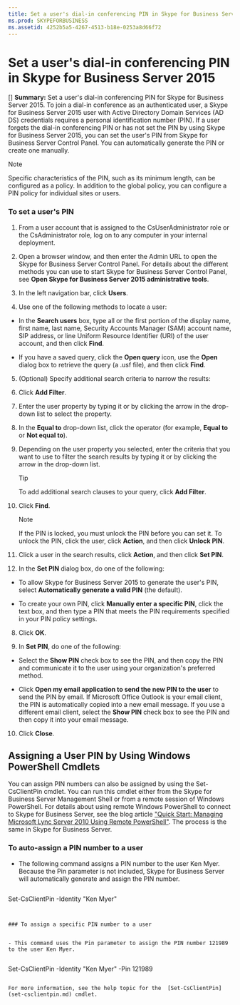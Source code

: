 ```yaml
---
title: Set a user's dial-in conferencing PIN in Skype for Business Server 2015
ms.prod: SKYPEFORBUSINESS
ms.assetid: 4252b5a5-4267-4513-b18e-0253a8d66f72
---
```



# Set a user's dial-in conferencing PIN in Skype for Business Server 2015
[] **Summary:** Set a user's dial-in conferencing PIN for Skype for Business Server 2015.
To join a dial-in conference as an authenticated user, a Skype for Business Server 2015 user with Active Directory Domain Services (AD DS) credentials requires a personal identification number (PIN). If a user forgets the dial-in conferencing PIN or has not set the PIN by using Skype for Business Server 2015, you can set the user's PIN from Skype for Business Server Control Panel. You can automatically generate the PIN or create one manually.
  
    
    


> [!NOTE]
> Specific characteristics of the PIN, such as its minimum length, can be configured as a policy. In addition to the global policy, you can configure a PIN policy for individual sites or users. 
  
    
    


### To set a user's PIN


1. From a user account that is assigned to the CsUserAdministrator role or the CsAdministrator role, log on to any computer in your internal deployment.
    
  
2. Open a browser window, and then enter the Admin URL to open the Skype for Business Server Control Panel. For details about the different methods you can use to start Skype for Business Server Control Panel, see **Open Skype for Business Server 2015 administrative tools**.
    
  
3. In the left navigation bar, click **Users**.
    
  
4. Use one of the following methods to locate a user:
    
  - In the **Search users** box, type all or the first portion of the display name, first name, last name, Security Accounts Manager (SAM) account name, SIP address, or line Uniform Resource Identifier (URI) of the user account, and then click **Find**.
    
  
  - If you have a saved query, click the **Open query** icon, use the **Open** dialog box to retrieve the query (a .usf file), and then click **Find**.
    
  
5. (Optional) Specify additional search criteria to narrow the results:
    
1. Click **Add Filter**.
    
  
2. Enter the user property by typing it or by clicking the arrow in the drop-down list to select the property.
    
  
3. In the **Equal to** drop-down list, click the operator (for example, **Equal to** or **Not equal to**).
    
  
4. Depending on the user property you selected, enter the criteria that you want to use to filter the search results by typing it or by clicking the arrow in the drop-down list.
    
    > [!TIP]
      > To add additional search clauses to your query, click **Add Filter**. 
5. Click **Find**.
    
  

    > [!NOTE]
      > If the PIN is locked, you must unlock the PIN before you can set it. To unlock the PIN, click the user, click **Action**, and then click **Unlock PIN**. 
6. Click a user in the search results, click **Action**, and then click **Set PIN**.
    
  
7. In the **Set PIN** dialog box, do one of the following:
    
  - To allow Skype for Business Server 2015 to generate the user's PIN, select **Automatically generate a valid PIN** (the default).
    
  
  - To create your own PIN, click **Manually enter a specific PIN**, click the text box, and then type a PIN that meets the PIN requirements specified in your PIN policy settings.
    
  
8. Click **OK**.
    
  
9. In **Set PIN**, do one of the following: 
    
  - Select the **Show PIN** check box to see the PIN, and then copy the PIN and communicate it to the user using your organization's preferred method.
    
  
  - Click **Open my email application to send the new PIN to the user** to send the PIN by email. If Microsoft Office Outlook is your email client, the PIN is automatically copied into a new email message. If you use a different email client, select the **Show PIN** check box to see the PIN and then copy it into your email message.
    
  
10. Click **Close**.
    
  

## Assigning a User PIN by Using Windows PowerShell Cmdlets

You can assign PIN numbers can also be assigned by using the Set-CsClientPin cmdlet. You can run this cmdlet either from the Skype for Business Server Management Shell or from a remote session of Windows PowerShell. For details about using remote Windows PowerShell to connect to Skype for Business Server, see the blog article  ["Quick Start: Managing Microsoft Lync Server 2010 Using Remote PowerShell"](https://go.microsoft.com/fwlink/p/?linkId=255876). The process is the same in Skype for Business Server. 
  
    
    

### To auto-assign a PIN number to a user


- The following command assigns a PIN number to the user Ken Myer. Because the Pin parameter is not included, Skype for Business Server will automatically generate and assign the PIN number.
    
  ```
  
Set-CsClientPin -Identity "Ken Myer"

  ```


### To assign a specific PIN number to a user


- This command uses the Pin parameter to assign the PIN number 121989 to the user Ken Myer.
    
  ```
  
Set-CsClientPin -Identity "Ken Myer" -Pin 121989
  ```

For more information, see the help topic for the  [Set-CsClientPin](set-csclientpin.md) cmdlet.
  
    
    

